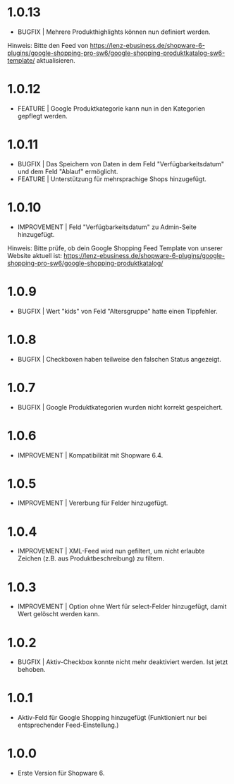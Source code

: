 # 1.0.13
- BUGFIX | Mehrere Produkthighlights können nun definiert werden.

Hinweis: Bitte den Feed von https://lenz-ebusiness.de/shopware-6-plugins/google-shopping-pro-sw6/google-shopping-produktkatalog-sw6-template/ aktualisieren.

# 1.0.12
- FEATURE | Google Produktkategorie kann nun in den Kategorien gepflegt werden.

# 1.0.11
- BUGFIX | Das Speichern von Daten in dem Feld "Verfügbarkeitsdatum" und dem Feld "Ablauf" ermöglicht.
- FEATURE | Unterstützung für mehrsprachige Shops hinzugefügt.

# 1.0.10
- IMPROVEMENT | Feld "Verfügbarkeitsdatum" zu Admin-Seite hinzugefügt.

Hinweis: Bitte prüfe, ob dein Google Shopping Feed Template von unserer Website aktuell ist: https://lenz-ebusiness.de/shopware-6-plugins/google-shopping-pro-sw6/google-shopping-produktkatalog/

# 1.0.9
- BUGFIX | Wert "kids" von Feld "Altersgruppe" hatte einen Tippfehler.

# 1.0.8
- BUGFIX | Checkboxen haben teilweise den falschen Status angezeigt.

# 1.0.7
- BUGFIX | Google Produktkategorien wurden nicht korrekt gespeichert.

# 1.0.6
- IMPROVEMENT | Kompatibilität mit Shopware 6.4.

# 1.0.5
- IMPROVEMENT | Vererbung für Felder hinzugefügt.

# 1.0.4
- IMPROVEMENT | XML-Feed wird nun gefiltert, um nicht erlaubte Zeichen (z.B. aus Produktbeschreibung) zu filtern.

# 1.0.3
- IMPROVEMENT | Option ohne Wert für select-Felder hinzugefügt, damit Wert gelöscht werden kann.

# 1.0.2
- BUGFIX | Aktiv-Checkbox konnte nicht mehr deaktiviert werden. Ist jetzt behoben.

# 1.0.1
- Aktiv-Feld für Google Shopping hinzugefügt (Funktioniert nur bei entsprechender Feed-Einstellung.)

# 1.0.0
- Erste Version für Shopware 6.
